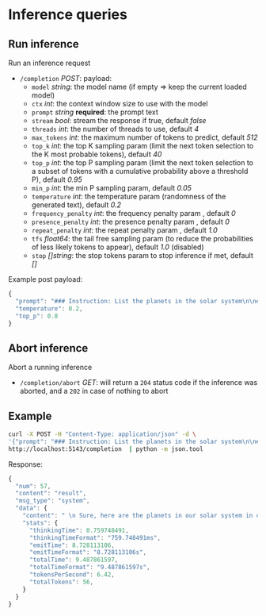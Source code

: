 # Inference queries

## Run inference

Run an inference request

- `/completion` *POST*: payload:   
  - `model` *string*: the model name (if empty => keep the current loaded model)
  - `ctx` *int*: the context window size to use with the model
  - `prompt` *string* **required**: the prompt text
  - `stream` *bool*: stream the response if true, default *false*
  - `threads` *int*: the number of threads to use, default *4*
  - `max_tokens` *int*: the maximum number of tokens to predict, default *512*
  - `top_k` *int*: the top K sampling param (limit the next token selection to the K most probable tokens), default *40*
  - `top_p` *int*: the top P sampling param (limit the next token selection to a subset of tokens with a cumulative probability above a threshold P), default *0.95*
  - `min_p` *int*: the min P sampling param, default *0.05*
  - `temperature` *int*: the temperature param (randomness of the generated text), default *0.2*
  - `frequency_penalty` *int*: the frequency penalty param , default *0*
  - `presence_penalty` *int*: the presence penalty param , default *0*
  - `repeat_penalty` *int*: the repeat penalty param , default *1.0*
  - `tfs` *float64*: the tail free sampling param (to reduce the probabilities of less likely tokens to appear), default *1.0* (disabled)
  - `stop` *[]string*: the stop tokens param to stop inference if met, default *[]*
  
Example post payload:

```js
{
  "prompt": "### Instruction: List the planets in the solar system\n\n### Response:",
  "temperature": 0.2,
  "top_p": 0.8
}
```

## Abort inference

Abort a running inference

- `/completion/abort` *GET*: will return a `204` status code if the inference was aborted, and a `202` in case of nothing to abort

## Example

```bash
curl -X POST -H "Content-Type: application/json" -d \
'{"prompt": "### Instruction: List the planets in the solar system\n\n### Response:"}' \
http://localhost:5143/completion  | python -m json.tool
```

Response:

```js
{
  "num": 57,
  "content": "result",
  "msg_type": "system",
  "data": {
    "content": " \n Sure, here are the planets in our solar system in order from the sun:\n\n1. Mercury\n2. Venus\n3. Earth\n4. Mars\n5. Jupiter\n6. Saturn\n7. Uranus\n8. Neptune",
    "stats": {
      "thinkingTime": 0.759748491,
      "thinkingTimeFormat": "759.748491ms",
      "emitTime": 8.728113106,
      "emitTimeFormat": "8.728113106s",
      "totalTime": 9.487861597,
      "totalTimeFormat": "9.487861597s",
      "tokensPerSecond": 6.42,
      "totalTokens": 56,
    }
  }
}
```
